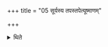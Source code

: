 +++
title = "05 सूर्यस्य तपस्तपेत्यूष्माणम्"

+++

<details><summary>थिते</summary>

सूर्यस्य तपस्तपेत्यूष्माणम् ५
</details>
